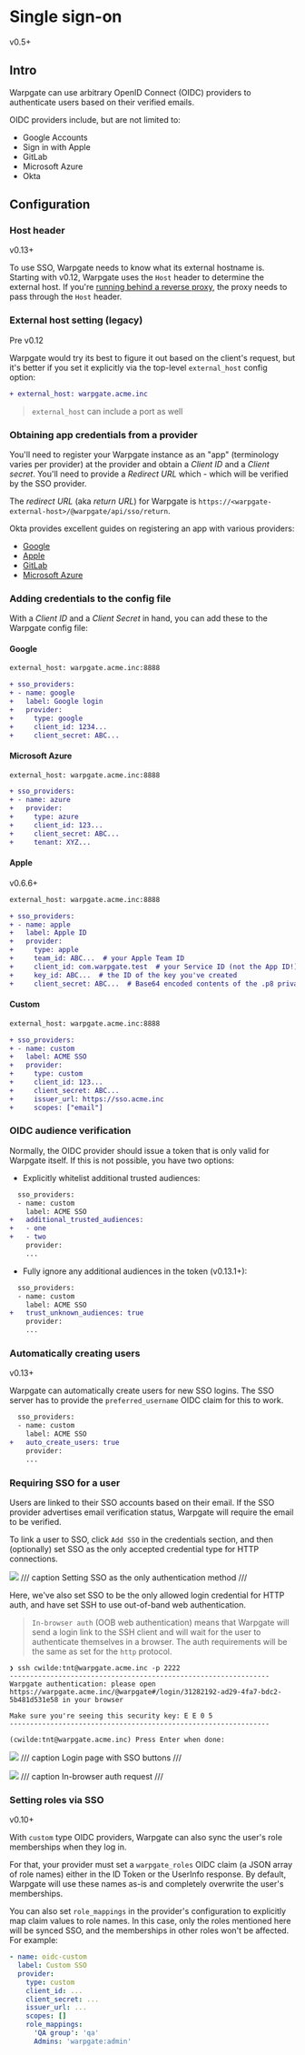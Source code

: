 # Single sign-on

<div class="badge font-xs text-bg-warning mb-3">v0.5+</div>

## Intro

Warpgate can use arbitrary OpenID Connect (OIDC) providers to authenticate users based on their verified emails.

OIDC providers include, but are not limited to:

* Google Accounts
* Sign in with Apple
* GitLab
* Microsoft Azure
* Okta

## Configuration

### Host header

<div class="badge font-xs text-bg-warning mb-3">v0.13+</div>

To use SSO, Warpgate needs to know what its external hostname is. Starting with v0.12, Warpgate uses the `Host` header to determine the external host. If you're [running behind a reverse proxy](reverse-proxy.md), the proxy needs to pass through the `Host` header.

### External host setting (legacy)

<div class="badge font-xs text-bg-danger mb-3">Pre v0.12</div>

Warpgate would try its best to figure it out based on the client's request, but it's better if you set it explicitly via the top-level `external_host` config option:

```diff
+ external_host: warpgate.acme.inc
```

> `external_host` can include a port as well

### Obtaining app credentials from a provider

You'll need to register your Warpgate instance as an "app" (terminology varies per provider) at the provider and obtain a _Client ID_ and a _Client secret_. You'll need to provide a _Redirect URL_ which - which will be verified by the SSO provider.

The _redirect URL_ (aka _return URL_) for Warpgate is `https://<warpgate-external-host>/@warpgate/api/sso/return`.

Okta provides excellent guides on registering an app with various providers:

* [Google](https://developer.okta.com/docs/guides/social-login/google/main/#create-an-app-at-the-identity-provider)
* [Apple](https://developer.okta.com/docs/guides/social-login/apple/main/#create-an-app-at-the-identity-provider)
* [GitLab](https://developer.okta.com/docs/guides/social-login/gitlab/main/#create-an-app-at-the-identity-provider)
* [Microsoft Azure](https://docs.microsoft.com/en-us/azure/active-directory/develop/quickstart-register-app)

### Adding credentials to the config file

With a _Client ID_ and a _Client Secret_ in hand, you can add these to the Warpgate config file:

#### Google

```diff
external_host: warpgate.acme.inc:8888

+ sso_providers:
+ - name: google
+   label: Google login
+   provider:
+     type: google
+     client_id: 1234...
+     client_secret: ABC...
```

#### Microsoft Azure

```diff
external_host: warpgate.acme.inc:8888

+ sso_providers:
+ - name: azure
+   provider:
+     type: azure
+     client_id: 123...
+     client_secret: ABC...
+     tenant: XYZ...
```


#### Apple

<div class="badge font-xs text-bg-warning mb-3">v0.6.6+</div>

```diff
external_host: warpgate.acme.inc:8888

+ sso_providers:
+ - name: apple
+   label: Apple ID
+   provider:
+     type: apple
+     team_id: ABC...  # your Apple Team ID
+     client_id: com.warpgate.test  # your Service ID (not the App ID!)
+     key_id: ABC...  # the ID of the key you've created
+     client_secret: ABC...  # Base64 encoded contents of the .p8 private key file you've got from Apple

```

#### Custom


```diff
external_host: warpgate.acme.inc:8888

+ sso_providers:
+ - name: custom
+   label: ACME SSO
+   provider:
+     type: custom
+     client_id: 123...
+     client_secret: ABC...
+     issuer_url: https://sso.acme.inc
+     scopes: ["email"]
```

### OIDC audience verification

Normally, the OIDC provider should issue a token that is only valid for Warpgate itself. If this is not possible, you have two options:

* Explicitly whitelist additional trusted audiences:

```diff
  sso_providers:
  - name: custom
    label: ACME SSO
+   additional_trusted_audiences:
+   - one
+   - two
    provider:
    ...
```

* Fully ignore any additional audiences in the token (v0.13.1+):

```diff
  sso_providers:
  - name: custom
    label: ACME SSO
+   trust_unknown_audiences: true
    provider:
    ...
```

### Automatically creating users

<div class="badge font-xs text-bg-warning mb-3">v0.13+</div>

Warpgate can automatically create users for new SSO logins. The SSO server has to provide the `preferred_username` OIDC claim for this to work.

```diff
  sso_providers:
  - name: custom
    label: ACME SSO
+   auto_create_users: true
    provider:
    ...
```

### Requiring SSO for a user

Users are linked to their SSO accounts based on their email. If the SSO provider advertises email verification status, Warpgate will require the email to be verified.

To link a user to SSO, click `Add SSO` in the credentials section, and then (optionally) set SSO as the only accepted credential type for HTTP connections.

![](images/oob-policy.png)
/// caption
Setting SSO as the only authentication method
///

Here, we've also set SSO to be the only allowed login credential for HTTP auth, and have set SSH to use out-of-band web authentication.

> `In-browser auth` (OOB web authentication) means that Warpgate will send a login link to the SSH client and will wait for the user to authenticate themselves in a browser. The auth requirements will be the same as set for the `http` protocol.

```
❯ ssh cwilde:tnt@warpgate.acme.inc -p 2222
----------------------------------------------------------------
Warpgate authentication: please open https://warpgate.acme.inc/@warpgate#/login/31282192-ad29-4fa7-bdc2-5b481d531e58 in your browser

Make sure you're seeing this security key: E E 0 5
----------------------------------------------------------------

(cwilde:tnt@warpgate.acme.inc) Press Enter when done:
```

![](images/sso-buttons.png)
/// caption
Login page with SSO buttons
///


![](images/oob-request.png)
/// caption
In-browser auth request
///

### Setting roles via SSO

<div class="badge font-xs text-bg-warning mb-3">v0.10+</div>

With `custom` type OIDC providers, Warpgate can also sync the user's role memberships when they log in.

For that, your provider must set a `warpgate_roles` OIDC claim (a JSON array of role names) either in the ID Token or the UserInfo response. By default, Warpgate will use these names as-is and completely overwrite the user's memberships.

You can also set `role_mappings` in the provider's configuration to explicitly map claim values to role names. In this case, only the roles mentioned here will be synced SSO, and the memberships in other roles won't be affected. For example:

```yaml
- name: oidc-custom
  label: Custom SSO
  provider:
    type: custom
    client_id: ...
    client_secret: ...
    issuer_url: ...
    scopes: []
    role_mappings:
      'QA group': 'qa'
      Admins: 'warpgate:admin'
```
